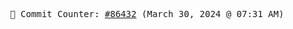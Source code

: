 <p align="center">
    <samp>
        📮 Commit Counter: <a href="https://github.com/Javascript-void0/Javascript-void0/commits/main">#86432</a> (March 30, 2024 @ 07:31 AM)
    </samp>
</p>